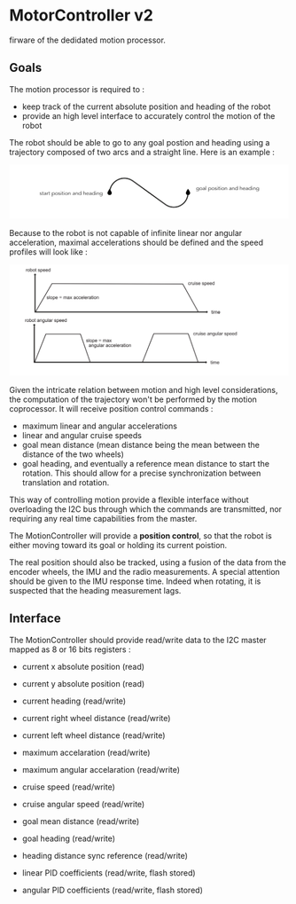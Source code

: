 # MotorController v2
firware of the dedidated motion processor.

## Goals

The motion processor is required to :
* keep track of the current absolute position and heading of the robot
* provide an high level interface to accurately control the motion of the robot

The robot should be able to go to any goal postion and heading using a trajectory composed of two arcs and a straight line.
Here is an example :

![trajectory](specs/trajectory.jpeg)

Because to the robot is not capable of infinite linear nor angular acceleration, maximal accelerations should be defined and
the speed profiles will look like :

![speeds](specs/speeds.png)

Given the intricate relation between motion and high level considerations, the computation of the trajectory won't be performed by the
motion coprocessor. It will receive position control commands :
* maximum linear and angular accelerations
* linear and angular cruise speeds
* goal mean distance (mean distance being the mean between the distance of the two wheels)
* goal heading, and eventually a reference mean distance to start the rotation. This should allow for a precise synchronization between
translation and rotation.

This way of controlling motion provide a flexible interface without overloading the I2C bus through which the commands are transmitted,
nor requiring any real time capabilities from the master.

The MotionController will provide a **position control**, so that the robot is either moving toward its goal or
holding its current poistion.

The real position should also be tracked, using a fusion of the data from the encoder wheels, the IMU and the radio measurements.
A special attention should be given to the IMU response time. Indeed when rotating, it is suspected that the heading measurement lags.

## Interface

The MotionController should provide read/write data to the I2C master mapped as 8 or 16 bits registers :
* current x absolute position (read)
* current y absolute position (read)
* current heading (read/write)

* current right wheel distance (read/write)
* current left wheel distance (read/write)

* maximum accelaration (read/write)
* maximum angular accelaration (read/write)
* cruise speed (read/write)
* cruise angular speed (read/write)
* goal mean distance (read/write)
* goal heading (read/write)
* heading distance sync reference (read/write)

* linear PID coefficients (read/write, flash stored)
* angular PID coefficients (read/write, flash stored)
